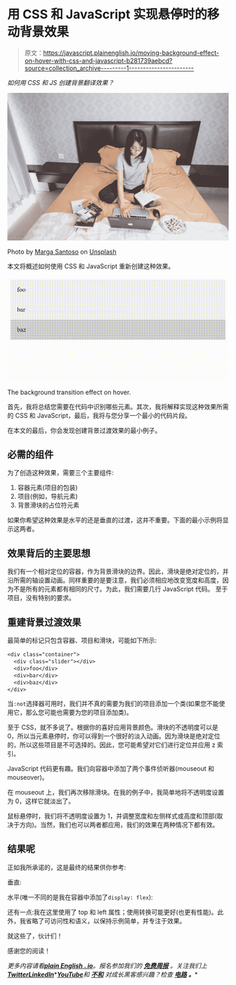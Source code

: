 # 用 CSS 和 JavaScript 实现悬停时的移动背景效果

> 原文：<https://javascript.plainenglish.io/moving-background-effect-on-hover-with-css-and-javascript-b281739aebcd?source=collection_archive---------1----------------------->

*如何用 CSS 和 JS 创建背景翻译效果？*

![](img/3addc23d9d972622d1fb0fcd8b218e5c.png)

Photo by [Marga Santoso](https://unsplash.com/@margabagus?utm_source=medium&utm_medium=referral) on [Unsplash](https://unsplash.com?utm_source=medium&utm_medium=referral)

本文将概述如何使用 CSS 和 JavaScript 重新创建这种效果。

![](img/19bfaa6504d4aaf0d0265ef1a5eb5169.png)

The background transition effect on hover.

首先，我将总结您需要在代码中识别哪些元素。其次，我将解释实现这种效果所需的 CSS 和 JavaScript，最后，我将与您分享一个最小的代码片段。

在本文的最后，你会发现创建背景过渡效果的最小例子。

## 必需的组件

为了创造这种效果，需要三个主要组件:

1.  容器元素(项目的包装)
2.  项目(例如，导航元素)
3.  背景滑块的占位符元素

如果你希望这种效果是水平的还是垂直的过渡，这并不重要。下面的最小示例将显示这两者。

## 效果背后的主要思想

我们有一个相对定位的容器，作为背景滑块的边界。因此，滑块是绝对定位的，并沿所需的轴设置动画。同样重要的是要注意，我们必须相应地改变宽度和高度，因为不是所有的元素都有相同的尺寸。为此，我们需要几行 JavaScript 代码。
至于项目，没有特别的要求。

## 重建背景过渡效果

最简单的标记只包含容器、项目和滑块，可能如下所示:

```
<div class="container">
  <div class="slider"></div>
  <div>foo</div>
  <div>bar</div>
  <div>baz</div>
</div>
```

当`:not`选择器可用时，我们并不真的需要为我们的项目添加一个类(如果您不能使用它，那么您可能也需要为您的项目添加类)。

至于 CSS，就不多说了。根据你的喜好应用背景颜色。滑块的不透明度可以是 0，所以当元素悬停时，你可以得到一个很好的淡入动画。因为滑块是绝对定位的，所以这些项目是不可选择的。因此，您可能希望对它们进行定位并应用 z 索引。

JavaScript 代码更有趣。我们向容器中添加了两个事件侦听器(mouseout 和 mouseover)。

在 mouseout 上，我们再次移除滑块。在我的例子中，我简单地将不透明度设置为 0，这样它就淡出了。

鼠标悬停时，我们将不透明度设置为 1，并调整宽度和左侧样式或高度和顶部(取决于方向)。当然，我们也可以两者都应用，我们的效果在两种情况下都有效。

## 结果呢

正如我所承诺的，这是最终的结果供你参考:

垂直:

水平(唯一不同的是我在容器中添加了`display: flex`):

还有一点:我在这里使用了 top 和 left 属性；使用转换可能更好(也更有性能)。此外，我省略了可访问性和语义，以保持示例简单，并专注于效果。

就这些了，伙计们！

感谢您的阅读！

*更多内容请看*[***plain English . io***](https://plainenglish.io/)*。报名参加我们的* [***免费周报***](http://newsletter.plainenglish.io/) *。关注我们上*[***Twitter***](https://twitter.com/inPlainEngHQ)[***LinkedIn***](https://www.linkedin.com/company/inplainenglish/)*[***YouTube***](https://www.youtube.com/channel/UCtipWUghju290NWcn8jhyAw)**和* [***不和***](https://discord.gg/GtDtUAvyhW) *对成长黑客感兴趣？检查* [***电路***](https://circuit.ooo/) ***。*****
